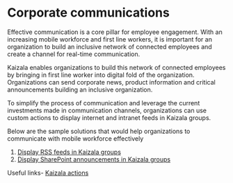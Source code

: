 # Corporate communications

Effective communication is a core pillar for employee engagement. With an increasing mobile workforce and first line workers, it is important for an organization to build an inclusive network of connected employees and create a channel for real-time communication.

Kaizala enables organizations to build this network of connected employees by bringing in first line worker into digital fold of the organization. Organizations can send corporate news, product information and critical announcements building an inclusive organization.

To simplify the process of communication and leverage the current investments made in communication channels, organizations can use custom actions to display internet and intranet feeds in Kaizala groups.

Below are the sample solutions that would help organizations to communicate with mobile workforce effectively
 1. [Display RSS feeds in Kaizala groups](https://docs.microsoft.com/en-us/kaizala/businesssolutions/corporatecommunications/getrssfeedsonkaizala/displayrssfeedsinkaizalagroups)
 2. [Display SharePoint announcements in Kaizala groups](https://docs.microsoft.com/en-us/kaizala/businesssolutions/corporatecommunications/sharepointannouncementsonkaizala/displaysharepointannouncements)

Useful links- [Kaizala actions](https://docs.microsoft.com/en-us/kaizala/actions/readme)
